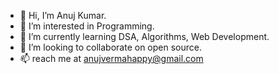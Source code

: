 - 👋 Hi, I’m Anuj Kumar.
- 👀 I’m interested in Programming.
- 🌱 I’m currently learning DSA, Algorithms, Web Development.
- 💞️ I’m looking to collaborate on open source.
- 📫 reach me at anujvermahappy@gmail.com

<!---
anujvermahappy/anujvermahappy is a ✨ special ✨ repository because its `README.md` (this file) appears on your GitHub profile.
You can click the Preview link to take a look at your changes.
--->
